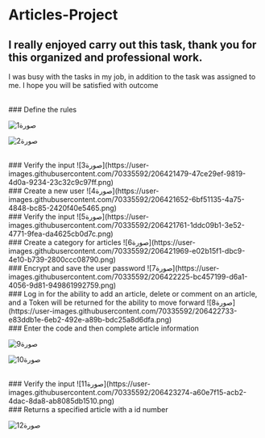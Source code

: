 # Articles-Project

## I really enjoyed carry out this task, thank you for this organized and professional work. 
I was busy with the tasks in my job, in addition to the task was assigned to me. I hope you will be satisfied with outcome

<br>
### Define the rules

![صورة1](https://user-images.githubusercontent.com/70335592/206421185-921a8fee-cc3e-4c03-8858-53ebaa689fe3.png)

![صورة2](https://user-images.githubusercontent.com/70335592/206421199-85d8be72-c594-4d54-a3be-e1a5f5d02d44.png)


<br>
### Verify the input
![صورة3](https://user-images.githubusercontent.com/70335592/206421479-47ce29ef-9819-4d0a-9234-23c32c9c97ff.png)


<br>
### Create a new user
![صورة4](https://user-images.githubusercontent.com/70335592/206421652-6bf51135-4a75-4848-bc85-2420f40e5465.png)


<br>
### Verify the input
![صورة5](https://user-images.githubusercontent.com/70335592/206421761-1ddc09b1-3e52-4771-9fea-da4625cb0d7c.png)

<br>
### Create a category for articles
![صورة6](https://user-images.githubusercontent.com/70335592/206421969-e02b15f1-dbc9-4e10-b739-2800ccc08790.png)


<br>
### Encrypt and save the user password
![صورة7](https://user-images.githubusercontent.com/70335592/206422225-bc457199-d6a1-4056-9d81-949861992759.png)


<br>
### Log in for the ability to add an article, delete or comment on an article, and a Token will be returned for the ability to move forward
![صورة8](https://user-images.githubusercontent.com/70335592/206422733-e83ddb1e-6eb2-492e-a89b-bdc25a8d6dfa.png)

<br>
### Enter the code and then complete article information

![صورة9](https://user-images.githubusercontent.com/70335592/206423058-114a3046-5d0b-4ed5-b4ae-cd3cafabc415.png)

![صورة10](https://user-images.githubusercontent.com/70335592/206423067-5fe9a34c-9812-4df9-a196-500adc22e0ea.png)


<br>
### Verify the input
![صورة11](https://user-images.githubusercontent.com/70335592/206423274-a60e7f15-acb2-4dac-8da8-ab8085db1510.png)


<br>
### Returns a specified article with a id number

![صورة12](https://user-images.githubusercontent.com/70335592/206423486-bae738c5-7bcc-4ca3-bc26-0b37f0013423.png)





